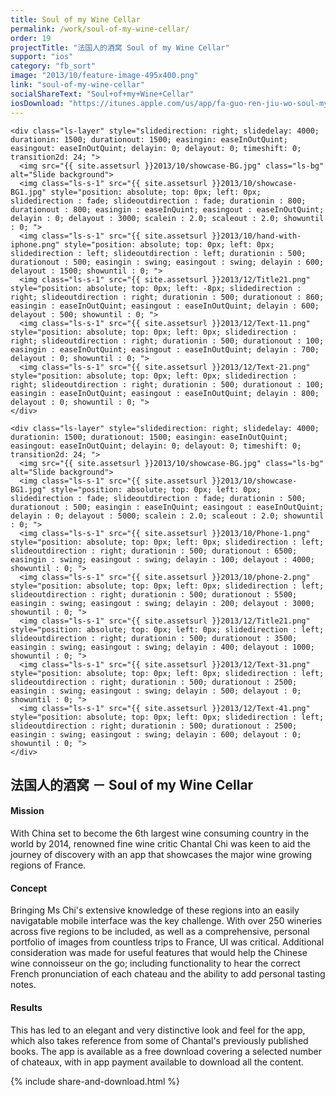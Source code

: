 ```yaml
---
title: Soul of my Wine Cellar
permalink: /work/soul-of-my-wine-cellar/
order: 19
projectTitle: "法国人的酒窝 Soul of my Wine Cellar"
support: "ios"
category: "fb_sort"
image: "2013/10/feature-image-495x400.png"
link: "soul-of-my-wine-cellar"
socialShareText: "Soul+of+my+Wine+Cellar"
iosDownload: "https://itunes.apple.com/us/app/fa-guo-ren-jiu-wo-soul-my/id494497269?mt=8"
---
```

<div class="avia-layerslider solid_bottom_border">
  <div id="layerslider_1" class="ls-wp-container">

    <div class="ls-layer" style="slidedirection: right; slidedelay: 4000; durationin: 1500; durationout: 1500; easingin: easeInOutQuint; easingout: easeInOutQuint; delayin: 0; delayout: 0; timeshift: 0; transition2d: 24; ">
      <img src="{{ site.assetsurl }}2013/10/showcase-BG.jpg" class="ls-bg" alt="Slide background">
      <img class="ls-s-1" src="{{ site.assetsurl }}2013/10/showcase-BG1.jpg" style="position: absolute; top: 0px; left: 0px; slidedirection : fade; slideoutdirection : fade; durationin : 800; durationout : 800; easingin : easeInQuint; easingout : easeInOutQuint; delayin : 0; delayout : 3000; scalein : 2.0; scaleout : 2.0; showuntil : 0; ">
      <img class="ls-s-1" src="{{ site.assetsurl }}2013/10/hand-with-iphone.png" style="position: absolute; top: 0px; left: 0px; slidedirection : left; slideoutdirection : left; durationin : 500; durationout : 500; easingin : swing; easingout : swing; delayin : 600; delayout : 1500; showuntil : 0; ">
      <img class="ls-s-1" src="{{ site.assetsurl }}2013/12/Title21.png" style="position: absolute; top: 0px; left: -8px; slidedirection : right; slideoutdirection : right; durationin : 500; durationout : 860; easingin : easeInOutQuint; easingout : easeInOutQuint; delayin : 600; delayout : 500; showuntil : 0; ">
      <img class="ls-s-1" src="{{ site.assetsurl }}2013/12/Text-11.png" style="position: absolute; top: 0px; left: 0px; slidedirection : right; slideoutdirection : right; durationin : 500; durationout : 100; easingin : easeInOutQuint; easingout : easeInOutQuint; delayin : 700; delayout : 0; showuntil : 0; ">
      <img class="ls-s-1" src="{{ site.assetsurl }}2013/12/Text-21.png" style="position: absolute; top: 0px; left: 0px; slidedirection : right; slideoutdirection : right; durationin : 500; durationout : 100; easingin : easeInOutQuint; easingout : easeInOutQuint; delayin : 800; delayout : 0; showuntil : 0; ">
    </div>

    <div class="ls-layer" style="slidedirection: right; slidedelay: 4000; durationin: 1500; durationout: 1500; easingin: easeInOutQuint; easingout: easeInOutQuint; delayin: 0; delayout: 0; timeshift: 0; transition2d: 24; ">
      <img src="{{ site.assetsurl }}2013/10/showcase-BG.jpg" class="ls-bg" alt="Slide background">
      <img class="ls-s-1" src="{{ site.assetsurl }}2013/10/showcase-BG1.jpg" style="position: absolute; top: 0px; left: 0px; slidedirection : fade; slideoutdirection : fade; durationin : 500; durationout : 500; easingin : easeInQuint; easingout : easeInOutQuint; delayin : 0; delayout : 5000; scalein : 2.0; scaleout : 2.0; showuntil : 0; ">
      <img class="ls-s-1" src="{{ site.assetsurl }}2013/10/Phone-1.png" style="position: absolute; top: 0px; left: 0px; slidedirection : left; slideoutdirection : right; durationin : 500; durationout : 6500; easingin : swing; easingout : swing; delayin : 100; delayout : 4000; showuntil : 0; ">
      <img class="ls-s-1" src="{{ site.assetsurl }}2013/10/phone-2.png" style="position: absolute; top: 0px; left: 0px; slidedirection : left; slideoutdirection : right; durationin : 500; durationout : 5500; easingin : swing; easingout : swing; delayin : 200; delayout : 3000; showuntil : 0; ">
      <img class="ls-s-1" src="{{ site.assetsurl }}2013/12/Title21.png" style="position: absolute; top: 0px; left: 0px; slidedirection : left; slideoutdirection : right; durationin : 500; durationout : 3500; easingin : swing; easingout : swing; delayin : 400; delayout : 1000; showuntil : 0; ">
      <img class="ls-s-1" src="{{ site.assetsurl }}2013/12/Text-31.png" style="position: absolute; top: 0px; left: 0px; slidedirection : left; slideoutdirection : right; durationin : 500; durationout : 2500; easingin : swing; easingout : swing; delayin : 500; delayout : 0; showuntil : 0; ">
      <img class="ls-s-1" src="{{ site.assetsurl }}2013/12/Text-41.png" style="position: absolute; top: 0px; left: 0px; slidedirection : left; slideoutdirection : right; durationin : 500; durationout : 2500; easingin : swing; easingout : swing; delayin : 600; delayout : 0; showuntil : 0; ">
    </div>
  </div>
</div>

<div class="wrapper content project-detail" markdown="1">
  <h2 class="content-h2 with-bottom-line">法国人的酒窝 － Soul of my Wine Cellar</h2>

#### Mission

With China set to become the 6th largest wine consuming country in the world by 2014, renowned fine wine critic Chantal Chi was keen to aid the journey of discovery with an app that showcases the major wine growing regions of France.

#### Concept

Bringing Ms Chi's extensive knowledge of these regions into an easily navigatable mobile interface was the key challenge. With over 250 wineries across five regions to be included, as well as a comprehensive, personal portfolio of images from countless trips to France, UI was critical. Additional consideration was made for useful features that would help the Chinese wine connoisseur on the go; including functionality to hear the correct French pronunciation of each chateau and the ability to add personal tasting notes.

#### Results

This has led to an elegant and very distinctive look and feel for the app, which also takes reference from some of Chantal's previously published books. The app is available as a free download covering a selected number of chateaux, with in app payment available to download all the content.

</div>

{% include share-and-download.html %}

<script>
$(document).ready(function() {
  if (typeof $.fn.layerSlider == "undefined") {
    lsShowNotice('layerslider_1','jquery');
  }
  else if (typeof $.transit == "undefined" || typeof $.transit.modifiedForLayerSlider == "undefined") {
    lsShowNotice('layerslider_1', 'transit');
  }
  else
  {
    $("#layerslider_1").layerSlider({
      width : '1440px',
      height : '600px',
      responsive : true,
      responsiveUnder : 0,
      sublayerContainer : 0,
      autoStart : false,
      pauseOnHover : true,
      firstLayer : 1,
      animateFirstLayer : true,
      randomSlideshow : false,
      twoWaySlideshow : true,
      loops : 0,
      forceLoopNum : true,
      autoPlayVideos : true,
      autoPauseSlideshow : 'auto',
      youtubePreview : 'maxresdefault.jpg',
      keybNav : true,
      touchNav : true,
      skin : 'fullwidth',
      skinsPath : '../../css/LayerSlider/skins/',
      globalBGColor : '#ffffff',
      navPrevNext : true,
      navStartStop : false,
      navButtons : true,
      hoverPrevNext : true,
      hoverBottomNav : false,
      showBarTimer : false,
      showCircleTimer : true,
      thumbnailNavigation : 'hover',
      tnWidth : 100,
      tnHeight : 60,
      tnContainerWidth : '60%',
      tnActiveOpacity : 35,
      tnInactiveOpacity : 100,
      imgPreload : true,
      yourLogo : false,
      yourLogoStyle : 'left: 10px; top: 10px;',
      yourLogoLink : false,
      yourLogoTarget : '_self',
      cbInit : function(element) { },
      cbStart : function(data) { },
      cbStop : function(data) { },
      cbPause : function(data) { },
      cbAnimStart : function(data) { },
      cbAnimStop : function(data) { },
      cbPrev : function(data) { },
      cbNext : function(data) { }
    });
  }
});
</script>
